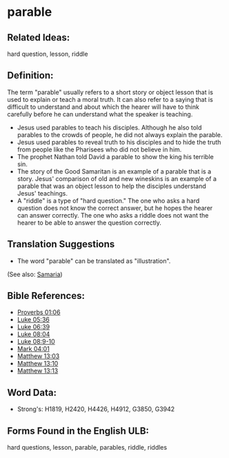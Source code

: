 # parable

## Related Ideas:

hard question, lesson, riddle

## Definition:

The term "parable" usually refers to a short story or object lesson that is used to explain or teach a moral truth. It can also refer to a saying that is difficult to understand and about which the hearer will have to think carefully before he can understand what the speaker is teaching.

* Jesus used parables to teach his disciples. Although he also told parables to the crowds of people, he did not always explain the parable.
* Jesus used parables to reveal truth to his disciples and to hide the truth from people like the Pharisees who did not believe in him.
* The prophet Nathan told David a parable to show the king his terrible sin.
* The story of the Good Samaritan is an example of a parable that is a story. Jesus' comparison of old and new wineskins is an example of a parable that was an object lesson to help the disciples understand Jesus' teachings.
* A "riddle" is a type of "hard question." The one who asks a hard question does not know the correct answer, but he hopes the hearer can answer correctly. The one who asks a riddle does not want the hearer to be able to answer the question correctly.

## Translation Suggestions

* The word "parable" can be translated as "illustration".

(See also: [Samaria](../names/samaria.md))

## Bible References:

* [Proverbs 01:06](rc://en/tn/help/pro/01/06)
* [Luke 05:36](rc://en/tn/help/luk/05/36)
* [Luke 06:39](rc://en/tn/help/luk/06/39)
* [Luke 08:04](rc://en/tn/help/luk/08/04)
* [Luke 08:9-10](rc://en/tn/help/luk/08/09)
* [Mark 04:01](rc://en/tn/help/mrk/04/01)
* [Matthew 13:03](rc://en/tn/help/mat/13/03)
* [Matthew 13:10](rc://en/tn/help/mat/13/10)
* [Matthew 13:13](rc://en/tn/help/mat/13/13)

## Word Data:

* Strong's: H1819, H2420, H4426, H4912, G3850, G3942

## Forms Found in the English ULB:

hard questions, lesson, parable, parables, riddle, riddles
